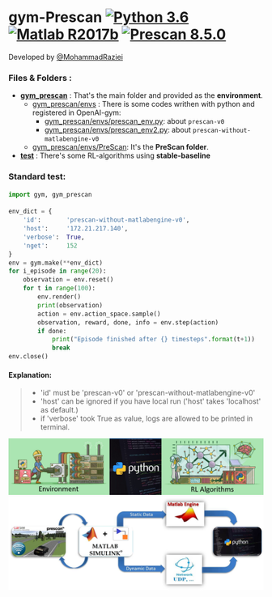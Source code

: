 # gym-Prescan [![Python 3.6](https://img.shields.io/badge/python-3.6.9-blue.svg)](https://www.python.org/downloads/release/python-360/) [![Matlab R2017b](https://img.shields.io/badge/Matlab-R2017b-orange.svg)](https://www.mathworks.com/products/new_products/release2017b.html) [![Prescan 8.5.0](https://img.shields.io/badge/Prescan-8.5.0-darkblue.svg)](https://www.mathworks.com/products/new_products/release2017b.html)
Developed by [@MohammadRaziei](https://github.com/MohammadRaziei/) 


### Files & Folders :
* **[gym\_prescan](https://github.com/MohammadRaziei/gym-Prescan/tree/master/gym_prescan)** : That's the main folder and provided as the __environment__.
    * [gym\_prescan/envs](https://github.com/MohammadRaziei/gym-Prescan/tree/master/gym_prescan/envs) : There is some codes writhen with python and registered in OpenAI-gym:
      * [gym\_prescan/envs/prescan_env.py](https://github.com/MohammadRaziei/gym-Prescan/blob/master/gym_prescan/envs/prescan_env.py): about ```prescan-v0```
      * [gym\_prescan/envs/prescan_env2.py](https://github.com/MohammadRaziei/gym-Prescan/blob/master/gym_prescan/envs/prescan_env2.py): about ```prescan-without-matlabengine-v0```
    * [gym\_prescan/envs/PreScan](https://github.com/MohammadRaziei/gym-Prescan/tree/master/gym_prescan/envs/PreScan): It's the __PreScan folder__.
* **[test](https://github.com/MohammadRaziei/gym-Prescan/tree/master/tests)** : There's some RL-algorithms using __stable-baseline__

### Standard test:
```python
import gym, gym_prescan

env_dict = {
    'id':       'prescan-without-matlabengine-v0',
    'host':     '172.21.217.140',
    'verbose':  True,
    'nget':     152
}
env = gym.make(**env_dict)
for i_episode in range(20):
    observation = env.reset()
    for t in range(100):
        env.render()
        print(observation)
        action = env.action_space.sample()
        observation, reward, done, info = env.step(action)
        if done:
            print("Episode finished after {} timesteps".format(t+1))
            break
env.close()
```


#### Explanation:
> * 'id' must be 'prescan-v0' or 'prescan-without-matlabengine-v0' 
> * 'host' can be ignored if you have local run ('host' takes 'localhost' as default.)
> * if 'verbose' took True as value, logs are allowed to be printed in terminal.
  
<!--
### Read more:
[ ![pdf][pdf] Download my BSc thesis in persian](README/AUTthesis-by-@MohammadRaziei.pdf) -->

[pdf]: README/pdf-small.png






![](README/python-layers-env-alg.png)
![](README/block-diagram-white.jpg)
<!--![Python layers](README/python-layers-white.png)-->


